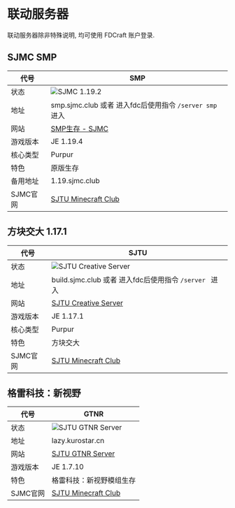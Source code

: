 # 联动服务器

联动服务器除非特殊说明, 均可使用 FDCraft 账户登录.

## SJMC SMP

| 代号     | SMP                                                          |
| -------- | ------------------------------------------------------------ |
| 状态     | ![SJMC 1.19.2](https://minecraftlist.com/servers/smp.sjmc.club/banner.svg) |
| 地址     | smp.sjmc.club 或者 进入fdc后使用指令 `/server smp` 进入      |
| 网站     | [SMP生存 - SJMC](https://mc.sjtu.cn/2021/12/26/%e7%ba%af%e5%87%801-18-1%e7%94%9f%e5%ad%98/) |
| 游戏版本 | JE 1.19.4                                                    |
| 核心类型 | Purpur                                                       |
| 特色     | 原版生存                                                     |
| 备用地址 | 1.19.sjmc.club                                               |
| SJMC官网 | [SJTU Minecraft Club](https://mc.sjtu.cn)                    |


## 方块交大 1.17.1
| 代号     | SJTU                                                                                                |
| -------- | -------------------------------------------------------------------------------------------------- |
| 状态     | ![SJTU Creative Server](https://minecraftlist.com/servers/smp.sjmc.club/banner.svg)                |
| 地址     | build.sjmc.club 或者 进入fdc后使用指令 `/server ` 进入                                             |
| 网站     | [SJTU Creative Server](https://mc.sjtu.cn/2021/03/17/sjtu-vanilla-server-1-16-5/)                   |
| 游戏版本 | JE 1.17.1                                                                                           |
| 核心类型 | Purpur                                                                                              |
| 特色     | 方块交大                                                                                            |
| SJMC官网 | [SJTU Minecraft Club](https://mc.sjtu.cn)                                                                  |


## 格雷科技：新视野
| 代号     | GTNR                                                                                                |
| -------- | -------------------------------------------------------------------------------------------------- |
| 状态     | ![SJTU GTNR Server](https://minecraftlist.com/servers/smp.sjmc.club/banner.svg)                |
| 地址     | lazy.kurostar.cn                                                                                    |
| 网站     | [SJTU GTNR Server](https://mc.sjtu.cn/2021/03/17/sjtu-vanilla-server-1-16-5/)                   |
| 游戏版本 | JE 1.7.10                                                                                           |
| 特色     | 格雷科技：新视野模组生存                                                                                |
| SJMC官网 | [SJTU Minecraft Club](https://mc.sjtu.cn)                                                                  |
